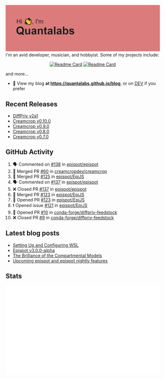 <img src="header.png">
I'm an avid developer, musician, and hobbyist. Some of my projects include:
<p align='center'><a href="https://github.com/Quantalabs/EpiJS"><img src="https://github-readme-stats.vercel.app/api/pin/?username=epispot&amp;repo=EpiJS" alt="Readme Card"></a>
<a href="https://github.com/Quantalabs/NCOVDashboard"><img src="https://github-readme-stats.vercel.app/api/pin/?username=Quantalabs&amp;repo=NCOVDashboard" alt="Readme Card"></a></p>


and more...

- 📜 View my blog **at https://quantalabs.github.io/blog**, or on [DEV](https://dev.to/Quantalabs) if you prefer

## Recent Releases
- [DiffPriv v2a1](https://github.com/Quantalabs/DiffPriv/releases/tag/v2.0.0-alpha1)
- [Creamcrop v0.10.0](https://github.com/creamcropdev/creamcrop/releases/tag/v0.10.0)
- [Creamcrop v0.9.0](https://github.com/creamcropdev/creamcrop/releases/tag/v0.9.0)
- [Creamcrop v0.8.0](https://github.com/creamcropdev/creamcrop/releases/tag/v0.8.0)
- [Creamcrop v0.7.0](https://github.com/creamcropdev/creamcrop/releases/tag/v0.7.0)

## GitHub Activity
<!--START_SECTION:activity-->
1. 🗣 Commented on [#138](https://github.com/epispot/epispot/issues/138) in [epispot/epispot](https://github.com/epispot/epispot)
2. 🎉 Merged PR [#60](https://github.com/creamcropdev/creamcrop/pull/60) in [creamcropdev/creamcrop](https://github.com/creamcropdev/creamcrop)
3. 🎉 Merged PR [#125](https://github.com/epispot/EpiJS/pull/125) in [epispot/EpiJS](https://github.com/epispot/EpiJS)
4. 🗣 Commented on [#137](https://github.com/epispot/epispot/issues/137) in [epispot/epispot](https://github.com/epispot/epispot)
5. ❌ Closed PR [#137](https://github.com/epispot/epispot/pull/137) in [epispot/epispot](https://github.com/epispot/epispot)
6. 🎉 Merged PR [#123](https://github.com/epispot/EpiJS/pull/123) in [epispot/EpiJS](https://github.com/epispot/EpiJS)
7. 💪 Opened PR [#123](https://github.com/epispot/EpiJS/pull/123) in [epispot/EpiJS](https://github.com/epispot/EpiJS)
8. ❗️ Opened issue [#121](https://github.com/epispot/EpiJS/issues/121) in [epispot/EpiJS](https://github.com/epispot/EpiJS)
9. 💪 Opened PR [#10](https://github.com/conda-forge/diffpriv-feedstock/pull/10) in [conda-forge/diffpriv-feedstock](https://github.com/conda-forge/diffpriv-feedstock)
10. ❌ Closed PR [#9](https://github.com/conda-forge/diffpriv-feedstock/pull/9) in [conda-forge/diffpriv-feedstock](https://github.com/conda-forge/diffpriv-feedstock)
<!--END_SECTION:activity-->

## Latest blog posts
<!-- BLOG-POST-LIST:START -->
- [Setting Up and Configuring WSL](https://dev.to/quantalabs/setting-up-and-configuring-wsl-392c)
- [Epispot v3.0.0-alpha](https://dev.to/epispot/epispot-v3-0-0-alpha-5heh)
- [The Brilliance of the Compartmental Models](https://dev.to/quantalabs/the-brilliance-of-the-compartmental-models-1j99)
- [Upcoming epispot and epispot nightly features](https://dev.to/epispot/upcoming-epispot-and-epispot-nightly-features-52ep)
<!-- BLOG-POST-LIST:END -->


## Stats
<p align="center"><img src="https://github.com/Quantalabs/github-stats/raw/master/generated/languages.svg" alt="Language Stats"><br>

